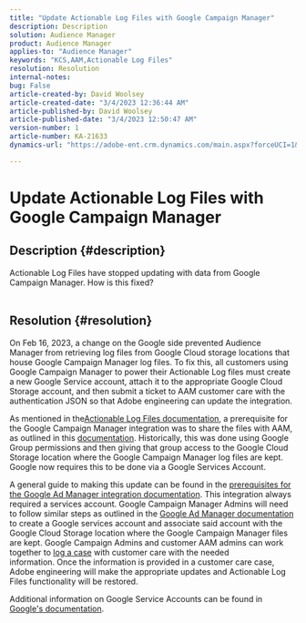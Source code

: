 ```yaml
---
title: "Update Actionable Log Files with Google Campaign Manager"
description: Description
solution: Audience Manager
product: Audience Manager
applies-to: "Audience Manager"
keywords: "KCS,AAM,Actionable Log Files"
resolution: Resolution
internal-notes: 
bug: False
article-created-by: David Woolsey
article-created-date: "3/4/2023 12:36:44 AM"
article-published-by: David Woolsey
article-published-date: "3/4/2023 12:50:47 AM"
version-number: 1
article-number: KA-21633
dynamics-url: "https://adobe-ent.crm.dynamics.com/main.aspx?forceUCI=1&pagetype=entityrecord&etn=knowledgearticle&id=5a0c719f-24ba-ed11-83fe-6045bd006239"

---
```

# Update Actionable Log Files with Google Campaign Manager

## Description {#description}

Actionable Log Files have stopped updating with data from Google Campaign Manager. How is this fixed?
<br> 

## Resolution {#resolution}


On Feb 16, 2023, a change on the Google side prevented Audience Manager from retrieving log files from Google Cloud storage locations that house Google Campaign Manager log files. To fix this, all customers using Google Campaign Manager to power their Actionable Log files must create a new Google Service account, attach it to the appropriate Google Cloud Storage account, and then submit a ticket to AAM customer care with the authentication JSON so that Adobe engineering can update the integration.

As mentioned in the[Actionable Log Files documentation](https://experienceleague.adobe.com/docs/audience-manager/user-guide/implementation-integration-guides/media-data-integration/actionable-log-files.html?lang=en), a prerequisite for the Google Campaign Manager integration was to share the files with AAM, as outlined in this [documentation](https://experienceleague.adobe.com/docs/audience-manager/user-guide/reporting/audience-optimization-reports/audience-optimization-advertisers/import-dcm.html?lang=en). Historically, this was done using Google Group permissions and then giving that group access to the Google Cloud Storage location where the Google Campaign Manager log files are kept. Google now requires this to be done via a Google Services Account.

A general guide to making this update can be found in the [prerequisites for the Google Ad Manager integration documentation](https://experienceleague.adobe.com/docs/audience-manager/user-guide/reporting/audience-optimization-reports/audience-optimization-publishers/import-dfp.html?lang=en). This integration always required a services account. Google Campaign Manager Admins will need to follow similar steps as outlined in the [Google Ad Manager documentation](https://experienceleague.adobe.com/docs/audience-manager/user-guide/reporting/audience-optimization-reports/audience-optimization-publishers/import-dfp.html?lang=en) to create a Google services account and associate said account with the Google Cloud Storage location where the Google Campaign Manager files are kept. Google Campaign Admins and customer AAM admins can work together to [log a case](https://experienceleague.adobe.com/docs/customer-one/using/home.html) with customer care with the needed information. Once the information is provided in a customer care case, Adobe engineering will make the appropriate updates and Actionable Log Files functionality will be restored.

Additional information on Google Service Accounts can be found in [Google's documentation](https://cloud.google.com/iam/docs/service-accounts-create#creating_a_service_account).
